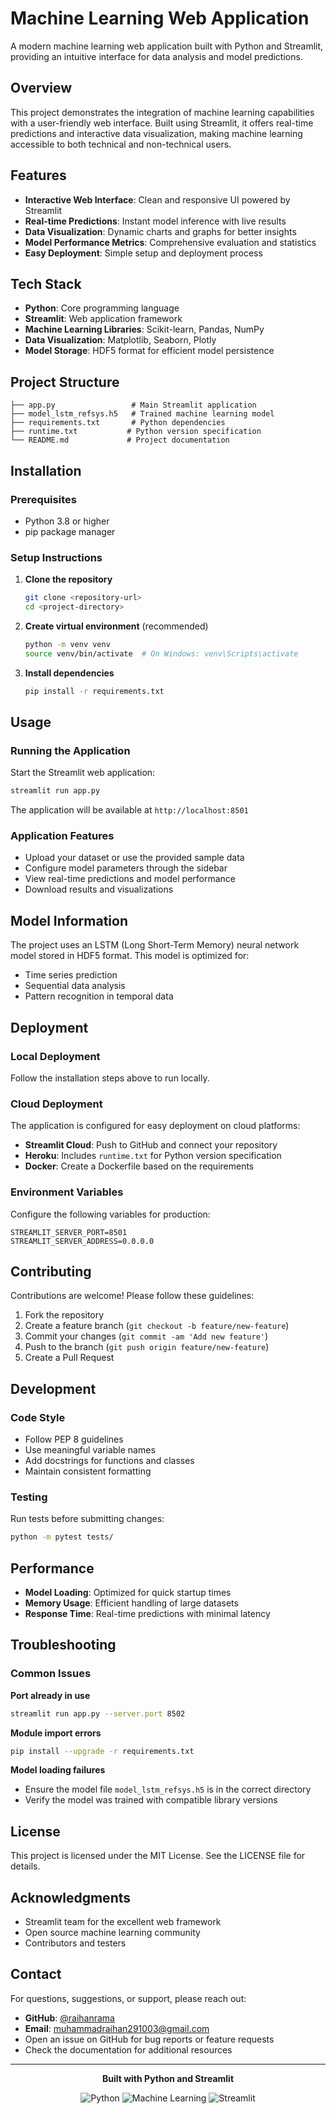 # Machine Learning Web Application

A modern machine learning web application built with Python and Streamlit, providing an intuitive interface for data analysis and model predictions.

## Overview

This project demonstrates the integration of machine learning capabilities with a user-friendly web interface. Built using Streamlit, it offers real-time predictions and interactive data visualization, making machine learning accessible to both technical and non-technical users.

## Features

- **Interactive Web Interface**: Clean and responsive UI powered by Streamlit
- **Real-time Predictions**: Instant model inference with live results
- **Data Visualization**: Dynamic charts and graphs for better insights
- **Model Performance Metrics**: Comprehensive evaluation and statistics
- **Easy Deployment**: Simple setup and deployment process

## Tech Stack

- **Python**: Core programming language
- **Streamlit**: Web application framework
- **Machine Learning Libraries**: Scikit-learn, Pandas, NumPy
- **Data Visualization**: Matplotlib, Seaborn, Plotly
- **Model Storage**: HDF5 format for efficient model persistence

## Project Structure

```
├── app.py                 # Main Streamlit application
├── model_lstm_refsys.h5   # Trained machine learning model
├── requirements.txt       # Python dependencies
├── runtime.txt           # Python version specification
└── README.md             # Project documentation
```

## Installation

### Prerequisites

- Python 3.8 or higher
- pip package manager

### Setup Instructions

1. **Clone the repository**
   ```bash
   git clone <repository-url>
   cd <project-directory>
   ```

2. **Create virtual environment** (recommended)
   ```bash
   python -m venv venv
   source venv/bin/activate  # On Windows: venv\Scripts\activate
   ```

3. **Install dependencies**
   ```bash
   pip install -r requirements.txt
   ```

## Usage

### Running the Application

Start the Streamlit web application:

```bash
streamlit run app.py
```

The application will be available at `http://localhost:8501`

### Application Features

- Upload your dataset or use the provided sample data
- Configure model parameters through the sidebar
- View real-time predictions and model performance
- Download results and visualizations

## Model Information

The project uses an LSTM (Long Short-Term Memory) neural network model stored in HDF5 format. This model is optimized for:

- Time series prediction
- Sequential data analysis
- Pattern recognition in temporal data

## Deployment

### Local Deployment

Follow the installation steps above to run locally.

### Cloud Deployment

The application is configured for easy deployment on cloud platforms:

- **Streamlit Cloud**: Push to GitHub and connect your repository
- **Heroku**: Includes `runtime.txt` for Python version specification
- **Docker**: Create a Dockerfile based on the requirements

### Environment Variables

Configure the following variables for production:

```
STREAMLIT_SERVER_PORT=8501
STREAMLIT_SERVER_ADDRESS=0.0.0.0
```

## Contributing

Contributions are welcome! Please follow these guidelines:

1. Fork the repository
2. Create a feature branch (`git checkout -b feature/new-feature`)
3. Commit your changes (`git commit -am 'Add new feature'`)
4. Push to the branch (`git push origin feature/new-feature`)
5. Create a Pull Request

## Development

### Code Style

- Follow PEP 8 guidelines
- Use meaningful variable names
- Add docstrings for functions and classes
- Maintain consistent formatting

### Testing

Run tests before submitting changes:

```bash
python -m pytest tests/
```

## Performance

- **Model Loading**: Optimized for quick startup times
- **Memory Usage**: Efficient handling of large datasets
- **Response Time**: Real-time predictions with minimal latency

## Troubleshooting

### Common Issues

**Port already in use**
```bash
streamlit run app.py --server.port 8502
```

**Module import errors**
```bash
pip install --upgrade -r requirements.txt
```

**Model loading failures**
- Ensure the model file `model_lstm_refsys.h5` is in the correct directory
- Verify the model was trained with compatible library versions

## License

This project is licensed under the MIT License. See the LICENSE file for details.

## Acknowledgments

- Streamlit team for the excellent web framework
- Open source machine learning community
- Contributors and testers

## Contact

For questions, suggestions, or support, please reach out:

- **GitHub**: [@raihanrama](https://github.com/raihanrama)
- **Email**: muhammadraihan291003@gmail.com
- Open an issue on GitHub for bug reports or feature requests
- Check the documentation for additional resources

---

<div align="center">

**Built with Python and Streamlit**

![Python](https://img.shields.io/badge/python-3670A0?style=flat-square&logo=python&logoColor=ffdd54)
![Machine Learning](https://img.shields.io/badge/ML-FF6F00?style=flat-square&logo=tensorflow&logoColor=white)
![Streamlit](https://img.shields.io/badge/Streamlit-FF4B4B?style=flat-square&logo=streamlit&logoColor=white)

</div>
